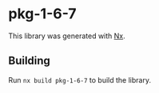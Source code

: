 # pkg-1-6-7

This library was generated with [Nx](https://nx.dev).

## Building

Run `nx build pkg-1-6-7` to build the library.
